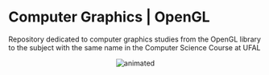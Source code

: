 # Computer Graphics | OpenGL 
Repository dedicated to computer graphics studies from the OpenGL library to the subject with the same name in the Computer Science Course at UFAL
<p align="center">
  <img src="https://user-images.githubusercontent.com/91018438/204195385-acc6fcd4-05a7-4f25-87d1-cb7d5cc5c852.png" alt="animated" />
</p>
